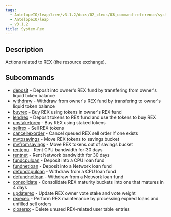 ```yaml
---
tags:
  - AntelopeIO/leap/tree/v3.1.2/docs/02_cleos/03_command-reference/system/system-rex.md
  - AntelopeIO/leap
  - v3.1.2
title: System-Rex
---
```

## Description

Actions related to REX (the resource exchange).

## Subcommands

- [deposit](system-rex-deposit.md) - Deposit into owner's REX fund by transfering from owner's liquid token balance
- [withdraw](system-rex-withdraw.md) - Withdraw from owner's REX fund by transfering to owner's liquid token balance
- [buyrex](system-rex-buyrex.md) - Buy REX using tokens in owner's REX fund
- [lendrex](system-rex-lendrex.md)  - Deposit tokens to REX fund and use the tokens to buy REX
- [unstaketorex](system-rex-unstaketorex.md) - Buy REX using staked tokens
- [sellrex](system-rex-sellrex.md) - Sell REX tokens
- [cancelrexorder](system-rex-cancelrexorder.md) - Cancel queued REX sell order if one exists
- [mvtosavings](system-rex-mvtosavings.md) - Move REX tokens to savings bucket
- [mvfromsavings](system-rex-mvfromsavings.md) - Move REX tokens out of savings bucket
- [rentcpu](system-rex-rentcpu.md) - Rent CPU bandwidth for 30 days
- [rentnet](system-rex-rentnet.md) - Rent Network bandwidth for 30 days
- [fundcpuloan](system-rex-fundcpuloan.md) - Deposit into a CPU loan fund
- [fundnetloan](system-rex-fundnetloan.md) - Deposit into a Network loan fund
- [defundcpuloan](system-rex-defundcpuloan.md) - Withdraw from a CPU loan fund
- [defundnetloan](system-rex-defundnetloan.md) - Withdraw from a Network loan fund
- [consolidate](system-rex-consolidate.md) - Consolidate REX maturity buckets into one that matures in 4 days
- [updaterex](system-rex-updaterex.md) - Update REX owner vote stake and vote weight
- [rexexec](system-rex-rexexec.md) - Perform REX maintenance by processing expired loans and unfilled sell orders
- [closerex](system-rex-closerex.md) - Delete unused REX-related user table entries
